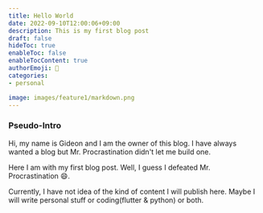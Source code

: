 ```yaml
---
title: Hello World
date: 2022-09-10T12:00:06+09:00
description: This is my first blog post
draft: false
hideToc: true
enableToc: false
enableTocContent: true
authorEmoji: 🤖
categories:
- personal

image: images/feature1/markdown.png
---
```


### Pseudo-Intro
Hi, my name is Gideon and I am the owner of this blog. I have always wanted a blog but Mr. Procrastination didn't let me build one. 

Here I am with my first blog post. Well, I guess I defeated Mr. Procrastination 😄.

Currently, I have not idea of the kind of content I will publish here. Maybe I will write personal stuff or coding(flutter & python) or both.

